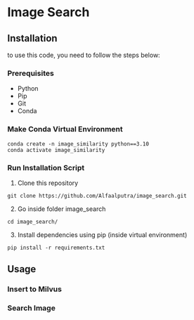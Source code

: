 # Image Search

## Installation
to use this code, you need to follow the steps below:

### Prerequisites
* Python
* Pip
* Git
* Conda

### Make Conda Virtual Environment
```
conda create -n image_similarity python==3.10
conda activate image_similarity
```

### Run Installation Script
1. Clone this repository
```
git clone https://github.com/Alfaalputra/image_search.git
```
2. Go inside folder image_search
```
cd image_search/
```
3. Install dependencies using pip (inside virtual environment)
```
pip install -r requirements.txt
```


## Usage

### Insert to Milvus

### Search Image